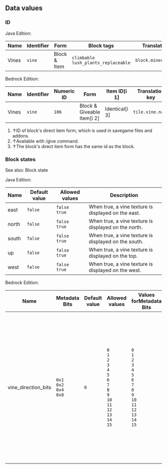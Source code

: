 ## Data values
### ID
Java Edition:

| Name  | Identifier | Form         | Block tags                                | Translation key        |
|-------|------------|--------------|-------------------------------------------|------------------------|
| Vines | `vine`     | Block & Item | `climbable`<br/>`lush_plants_replaceable` | `block.minecraft.vine` |

Bedrock Edition:

| Name  | Identifier | Numeric ID | Form                       | Item ID[i 1]   | Translation key  |
|-------|------------|------------|----------------------------|----------------|------------------|
| Vines | `vine`     | `106`      | Block & Giveable Item[i 2] | Identical[i 3] | `tile.vine.name` |

1. ↑ID of block's direct item form, which is used in savegame files and addons.
2. ↑Available with /give command.
3. ↑The block's direct item form has the same id as the block.

### Block states
See also: Block state

Java Edition:

| Name  | Default value | Allowed values     | Description                                          |
|-------|---------------|--------------------|------------------------------------------------------|
| east  | `false`       | `false`<br/>`true` | When true, a vine texture is displayed on the east.  |
| north | `false`       | `false`<br/>`true` | When true, a vine texture is displayed on the north. |
| south | `false`       | `false`<br/>`true` | When true, a vine texture is displayed on the south. |
| up    | `false`       | `false`<br/>`true` | When true, a vine texture is displayed on the top.   |
| west  | `false`       | `false`<br/>`true` | When true, a vine texture is displayed on the west.  |

Bedrock Edition:

| Name                | Metadata Bits                       | Default value | Allowed values                                                                                                                    | Values forMetadata Bits                                                                                                           | Description                                                                                                                                                                                                                                                                            |
|---------------------|-------------------------------------|---------------|-----------------------------------------------------------------------------------------------------------------------------------|-----------------------------------------------------------------------------------------------------------------------------------|----------------------------------------------------------------------------------------------------------------------------------------------------------------------------------------------------------------------------------------------------------------------------------------|
| vine_direction_bits | `0x1`<br/>`0x2`<br/>`0x4`<br/>`0x8` | `0`           | `0`<br/>`1`<br/>`2`<br/>`3`<br/>`4`<br/>`5`<br/>`6`<br/>`7`<br/>`8`<br/>`9`<br/>`10`<br/>`11`<br/>`12`<br/>`13`<br/>`14`<br/>`15` | `0`<br/>`1`<br/>`2`<br/>`3`<br/>`4`<br/>`5`<br/>`6`<br/>`7`<br/>`8`<br/>`9`<br/>`10`<br/>`11`<br/>`12`<br/>`13`<br/>`14`<br/>`15` | The directions the vine exists, excluding up. Each bit determines one direction:0x1: Vines at the south<br/>0x2: Vines at the west<br/>0x4: Vines at the north<br/>0x8: Vines at the east<br/>Note: Vines gain the ceiling vines if there's a block above, block state doesn't change. |




